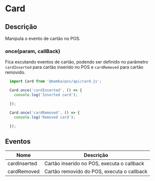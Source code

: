 # Card

## Descrição

Manipula o evento de cartão no POS.

### once(param, callBack)

Fica escutando eventos de cartão, podendo ser definido no parâmetro `cardInserted` para cartão inserido no POS e `cardRemoved` para cartão removido.

```js
  import Card from '@mamba/pos/api/card.js';

  Card.once('cardInserted', () => {
    console.log('Inserted card');

  });

  Card.once('cardRemoved', () => {
    console.log('Removed card');

  });

```

## Eventos

| Nome         | Descrição                                  |
|--------------|--------------------------------------------|
| cardInserted | Cartão inserido no POS, executa o callback |
| cardRemoved  | Cartão removido do POS, executa o callback |
